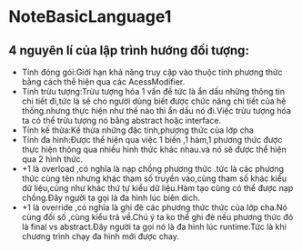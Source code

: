 # NoteBasicLanguage1
## 4 nguyên lí của lập trình hướng đối tượng:
-  Tính đóng gói:Giới hạn khả năng truy cập vào thuộc tính  phương thức bằng cách thể hiện qua các AcessModifier.
-  Tính trừu tượng:Trừu tượng hóa 1 vấn đề tức là ẩn dấu những thông tin chi tiết đi,tức là sẽ cho người dùng biết được chức năng chi tiết của hệ thống.nhưng thực hiện như thế nào 
thì ẩn dấu nó đi.Việc trừu tượng hóa ta có thể trừu tượng nó bằng abstract hoặc interface.
-  Tính kế thừa:Kế thừa những đặc tính,phương thức của lớp cha
-  Tính đa hình:Được thể hiện qua việc 1 biến ,1 hàm,1 phương thức được thực hiện thông qua nhiều hình thức khác nhau.và nó sẽ được thể hiện qua 2 hình thức.
 -    +1 là overload ,có nghĩa là nạp chồng phương thức .tức là các phương thức cùng tên nhưng khác tham số truyền vào,cùng tham số khác kiểu dữ liệu,củng như khác thứ tự kiểu dữ liệu.Hàm tạo củng có thể được nạp chồng.Đây người ta gọi là đa hình lúc biên dich.
 -    +1 là override ,có nghĩa là ghi đè các phương thức thức của lớp cha.Nó cùng đối số ,cùng kiểu trả về.Chú ý ta ko thể ghi đè nếu phương thức đó là final vs abstract.Đây người ta gọi nó là đa hình lúc runtime.Tức là khi chương trình chạy đa hình mới được chay.
